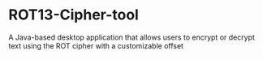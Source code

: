 # ROT13-Cipher-tool
A Java-based desktop application that allows users to encrypt or decrypt text using the ROT cipher with a customizable offset
